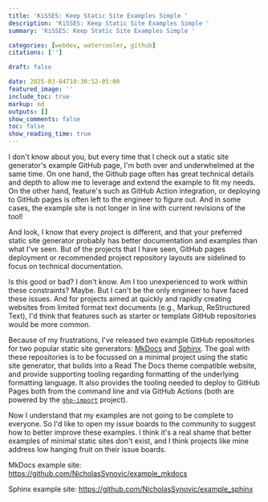 ```yaml
---
title: 'KiSSES: Keep Static Site Examples Simple '
description: 'KiSSES: Keep Static Site Examples Simple '
summary: 'KiSSES: Keep Static Site Examples Simple '

categories: [webdev, watercooler, github]
citations: ['']

draft: false

date: 2025-03-04T10:30:52-05:00
featured_image: ''
include_toc: true
markup: md
outputs: []
show_comments: false
toc: false
show_reading_time: true
---
```


I don't know about you, but every time that I check out a static site
generator's example GitHub page, I'm both over and underwhelmed at the same
time. On one hand, the Github page often has great technical details and depth
to allow me to leverage and extend the example to fit my needs. On the other
hand, feature's such as GitHub Action integration, or deploying to GitHub pages
is often left to the engineer to figure out. And in some cases, the example site
is not longer in line with current revisions of the tool!

And look, I know that every project is different, and that your preferred static
site generator probably has better documentation and examples than what I've
seen. But of the projects that I have seen, GitHub pages deployment or
recommended project repository layouts are sidelined to focus on technical
documentation.

Is this good or bad? I don't know. Am I too unexperienced to work within these
constraints? Maybe. But I can't be the only engineer to have faced these issues.
And for projects aimed at quickly and rapidly creating websites from limited
format text documents (e.g., Markup, ReStructured Text), I'd think that features
such as starter or template GitHub repositories would be more common.

Because of my frustrations, I've released two example GitHub repositories for
two popular static site generators: [MkDocs](https://www.mkdocs.org/) and
[Sphinx](https://www.sphinx-doc.org/en/master/index.html). The goal with these
repositories is to be focussed on a minimal project using the static site
generator, that builds into a Read The Docs theme compatible website, and
provide supporting tooling regarding formatting of the underlying formatting
language. It also provides the tooling needed to deploy to GitHub Pages both
from the command line and via GitHub Actions (both are powered by the
[`ghp-import`](https://pypi.org/project/ghp-import/) project).

Now I understand that my examples are not going to be complete to everyone. So
I'd like to open my issue boards to the community to suggest how to better
improve these examples. I think it's a real shame that better examples of
minimal static sites don't exist, and I think projects like mine address low
hanging fruit on their issue boards.

MkDocs example site: https://github.com/NicholasSynovic/example_mkdocs

Sphinx example site: https://github.com/NicholasSynovic/example_sphinx
